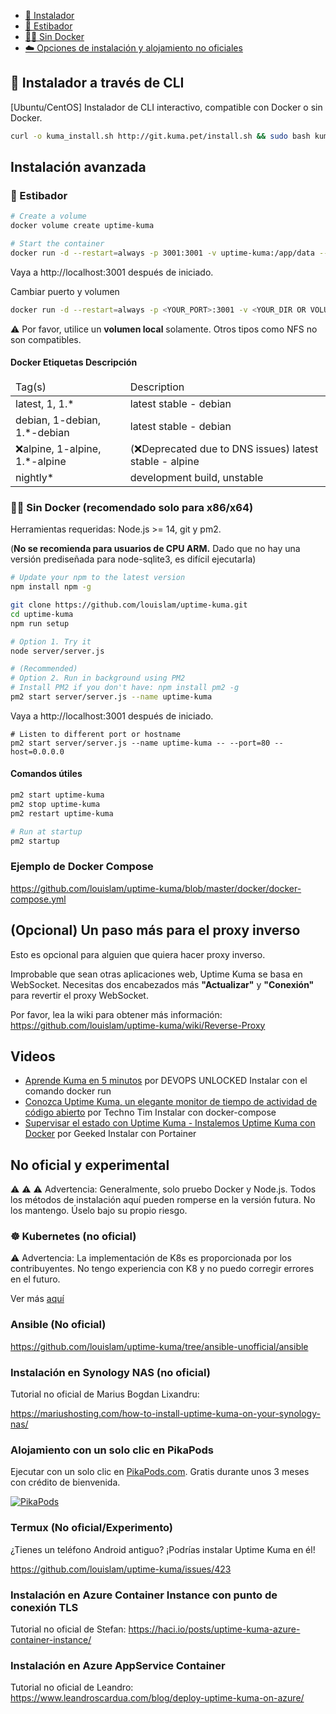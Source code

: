 *   [🚀 Instalador](#-installer-via-cli)
*   [🐳 Estibador](#-docker)
*   [💪🏻 Sin Docker](#-without-docker-recommended-for-x86x64-only)
*   [☁️ Opciones de instalación y alojamiento no oficiales](#unofficial--experimental)

## 🚀 Instalador a través de CLI

\[Ubuntu/CentOS] Instalador de CLI interactivo, compatible con Docker o sin Docker.

```bash
curl -o kuma_install.sh http://git.kuma.pet/install.sh && sudo bash kuma_install.sh
```

## Instalación avanzada

### 🐳 Estibador

```bash
# Create a volume
docker volume create uptime-kuma

# Start the container
docker run -d --restart=always -p 3001:3001 -v uptime-kuma:/app/data --name uptime-kuma louislam/uptime-kuma:1
```

Vaya a http://localhost:3001 después de iniciado.

Cambiar puerto y volumen

```bash
docker run -d --restart=always -p <YOUR_PORT>:3001 -v <YOUR_DIR OR VOLUME>:/app/data --name uptime-kuma louislam/uptime-kuma:1
```

⚠️ Por favor, utilice un **volumen local** solamente. Otros tipos como NFS no son compatibles.

#### Docker Etiquetas Descripción

<table>
    <thead>
      <tr>
<td>Tag(s)</td>
<td>Description </td>
</tr>
</thead>
<tbody>
<tr><td>latest, 1, 1.*</td><td>latest stable - debian</td></tr>
<tr><td>debian, 1-debian, 1.*-debian</td><td>latest stable - debian</td></tr>
<tr><td>❌alpine, 1-alpine, 1.*-alpine</td><td>(❌Deprecated due to DNS issues) latest stable - alpine</td></tr>
<tr><td>nightly*</td><td>development build, unstable</td></tr>
</tbody>
</table>

### 💪🏻 Sin Docker (recomendado solo para x86/x64)

Herramientas requeridas: Node.js >= 14, git y pm2.

(**No se recomienda para usuarios de CPU ARM.** Dado que no hay una versión prediseñada para node-sqlite3, es difícil ejecutarla)

```bash
# Update your npm to the latest version
npm install npm -g

git clone https://github.com/louislam/uptime-kuma.git
cd uptime-kuma
npm run setup

# Option 1. Try it
node server/server.js

# (Recommended)
# Option 2. Run in background using PM2
# Install PM2 if you don't have: npm install pm2 -g
pm2 start server/server.js --name uptime-kuma

```

Vaya a http://localhost:3001 después de iniciado.

    # Listen to different port or hostname
    pm2 start server/server.js --name uptime-kuma -- --port=80 --host=0.0.0.0

#### Comandos útiles

```bash
pm2 start uptime-kuma
pm2 stop uptime-kuma
pm2 restart uptime-kuma

# Run at startup
pm2 startup
```

### Ejemplo de Docker Compose

https://github.com/louislam/uptime-kuma/blob/master/docker/docker-compose.yml

## (Opcional) Un paso más para el proxy inverso

Esto es opcional para alguien que quiera hacer proxy inverso.

Improbable que sean otras aplicaciones web, Uptime Kuma se basa en WebSocket. Necesitas dos encabezados más **"Actualizar"** y **"Conexión"** para revertir el proxy WebSocket.

Por favor, lea la wiki para obtener más información:
https://github.com/louislam/uptime-kuma/wiki/Reverse-Proxy

## Videos

*   [Aprende Kuma en 5 minutos](https://www.youtube.com/watch?v=muZiPdH2JZ8) por DEVOPS UNLOCKED
    Instalar con el comando docker run
*   [Conozca Uptime Kuma, un elegante monitor de tiempo de actividad de código abierto](https://www.youtube.com/watch?v=r_A5NKkAqZM) por Techno Tim
    Instalar con docker-compose
*   [Supervisar el estado con Uptime Kuma - Instalemos Uptime Kuma con Docker](https://www.youtube.com/watch?v=rRKvDMGeeBA) por Geeked
    Instalar con Portainer

## No oficial y experimental

⚠ ⚠ ⚠ Advertencia: Generalmente, solo pruebo Docker y Node.js. Todos los métodos de instalación aquí pueden romperse en la versión futura. No los mantengo. Úselo bajo su propio riesgo.

### ☸️ Kubernetes (no oficial)

⚠ Advertencia: La implementación de K8s es proporcionada por los contribuyentes. No tengo experiencia con K8 y no puedo corregir errores en el futuro.

Ver más [aquí](https://github.com/louislam/uptime-kuma/tree/k8s-unofficial/kubernetes)

### Ansible (No oficial)

https://github.com/louislam/uptime-kuma/tree/ansible-unofficial/ansible

### Instalación en Synology NAS (no oficial)

Tutorial no oficial de Marius Bogdan Lixandru:

https://mariushosting.com/how-to-install-uptime-kuma-on-your-synology-nas/

### Alojamiento con un solo clic en PikaPods

Ejecutar con un solo clic en [PikaPods.com](https://www.pikapods.com/). Gratis durante unos 3 meses con crédito de bienvenida.

[![PikaPods](https://www.pikapods.com/static/run-button.svg)](https://www.pikapods.com/pods?run=uptime-kuma)

### Termux (No oficial/Experimento)

¿Tienes un teléfono Android antiguo? ¡Podrías instalar Uptime Kuma en él!

https://github.com/louislam/uptime-kuma/issues/423

### Instalación en Azure Container Instance con punto de conexión TLS

Tutorial no oficial de Stefan:
https://haci.io/posts/uptime-kuma-azure-container-instance/

### Instalación en Azure AppService Container

Tutorial no oficial de Leandro:
https://www.leandroscardua.com/blog/deploy-uptime-kuma-on-azure/

